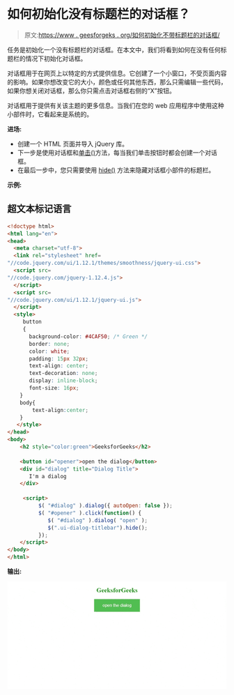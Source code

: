 # 如何初始化没有标题栏的对话框？

> 原文:[https://www . geesforgeks . org/如何初始化不带标题栏的对话框/](https://www.geeksforgeeks.org/how-to-initialize-a-dialog-without-a-title-bar/)

任务是初始化一个没有标题栏的对话框。在本文中，我们将看到如何在没有任何标题栏的情况下初始化对话框。

对话框用于在网页上以特定的方式提供信息。它创建了一个小窗口，不受页面内容的影响。如果你想改变它的大小，颜色或任何其他东西，那么只需编辑一些代码，如果你想关闭对话框，那么你只需点击对话框右侧的“X”按钮。

对话框用于提供有关该主题的更多信息。当我们在您的 web 应用程序中使用这种小部件时，它看起来是系统的。

**进场:**

*   创建一个 HTML 页面并导入 jQuery 库。
*   下一步是使用对话框和[单击()](https://www.geeksforgeeks.org/jquery-click-with-examples/)方法，每当我们单击按钮时都会创建一个对话框。
*   在最后一步中，您只需要使用 [hide()](https://www.geeksforgeeks.org/how-to-use-hide-method-on-button-click-using-jquery/) 方法来隐藏对话框小部件的标题栏。

**示例:**

## 超文本标记语言

```html
<!doctype html>
<html lang="en">
<head>
  <meta charset="utf-8"> 
  <link rel="stylesheet" href=
"//code.jquery.com/ui/1.12.1/themes/smoothness/jquery-ui.css">
  <script src=
"//code.jquery.com/jquery-1.12.4.js">
  </script>
  <script src=
"//code.jquery.com/ui/1.12.1/jquery-ui.js">
  </script>
  <style>
     button 
     {
       background-color: #4CAF50; /* Green */
       border: none;
       color: white;
       padding: 15px 32px;
       text-align: center;
       text-decoration: none;
       display: inline-block;
       font-size: 16px;
    }
    body{
        text-align:center;    
    }
   </style>
</head>
<body>
    <h2 style="color:green">GeeksforGeeks</h2>

    <button id="opener">open the dialog</button>
    <div id="dialog" title="Dialog Title">
       I'm a dialog
    </div>

     <script>
          $( "#dialog" ).dialog({ autoOpen: false });
          $( "#opener" ).click(function() {
             $( "#dialog" ).dialog( "open" );
             $(".ui-dialog-titlebar").hide();
          });
    </script> 
</body>
</html>
```

**输出:**

![](img/6eaff847b1772ad3a5a377f18cca40ae.png)